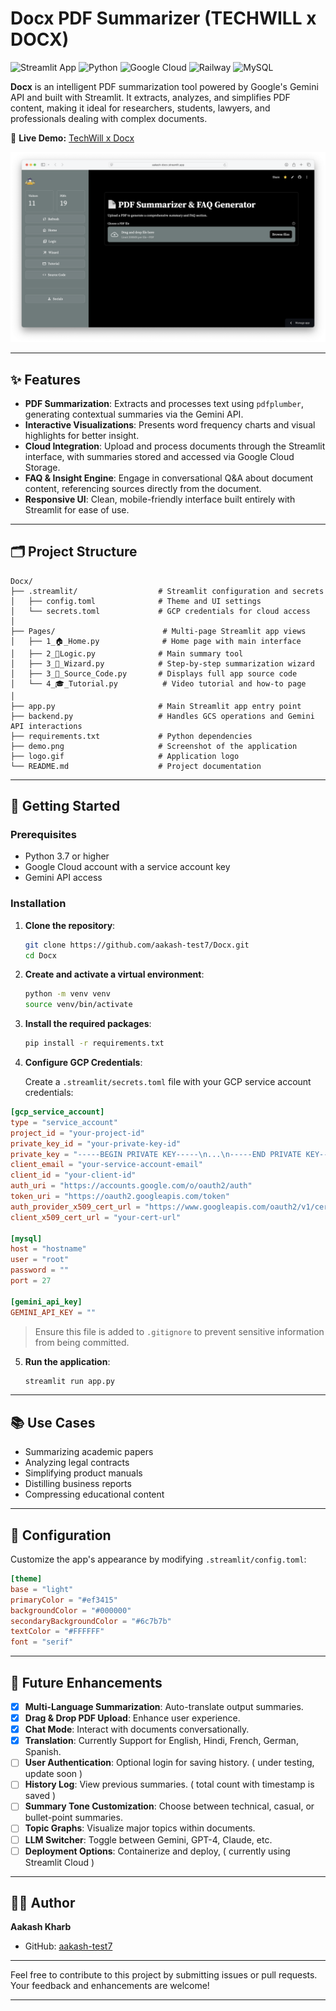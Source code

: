# Docx PDF Summarizer (TECHWILL x DOCX)

![Streamlit App](https://img.shields.io/badge/Streamlit-FF4B4B?style=for-the-badge&logo=Streamlit&logoColor=white)
![Python](https://img.shields.io/badge/Python-3776AB?style=for-the-badge&logo=python&logoColor=white)
![Google Cloud](https://img.shields.io/badge/Google_Cloud-4285F4?style=for-the-badge&logo=google-cloud&logoColor=white)
![Railway](https://img.shields.io/badge/Railway-0B0D0E?style=for-the-badge&logo=railway&logoColor=white)
![MySQL](https://img.shields.io/badge/MySQL-005C84?style=for-the-badge&logo=mysql&logoColor=white)
                
**Docx** is an intelligent PDF summarization tool powered by Google's Gemini API and built with Streamlit. It extracts, analyzes, and simplifies PDF content, making it ideal for researchers, students, lawyers, and professionals dealing with complex documents.

🔗 **Live Demo:** [TechWill x Docx](https://aakash-docx.streamlit.app/)  

[![Demo Video](demo.png)](https://youtu.be/SUPVPZ3oqxI)

---

## ✨ Features

* **PDF Summarization**: Extracts and processes text using `pdfplumber`, generating contextual summaries via the Gemini API.
* **Interactive Visualizations**: Presents word frequency charts and visual highlights for better insight.
* **Cloud Integration**: Upload and process documents through the Streamlit interface, with summaries stored and accessed via Google Cloud Storage.
* **FAQ & Insight Engine**: Engage in conversational Q\&A about document content, referencing sources directly from the document.
* **Responsive UI**: Clean, mobile-friendly interface built entirely with Streamlit for ease of use.

---

## 🗂️ Project Structure

```
Docx/
├── .streamlit/                  # Streamlit configuration and secrets
│   ├── config.toml              # Theme and UI settings
│   └── secrets.toml             # GCP credentials for cloud access
│
├── Pages/                        # Multi-page Streamlit app views
│   ├── 1_🏠_Home.py              # Home page with main interface
│   ├── 2_🧠Logic.py              # Main summary tool 
│   ├── 3_📜_Wizard.py            # Step-by-step summarization wizard
│   ├── 3_🧪_Source_Code.py       # Displays full app source code
│   └── 4_🎓_Tutorial.py          # Video tutorial and how-to page
│
├── app.py                       # Main Streamlit app entry point
├── backend.py                   # Handles GCS operations and Gemini API interactions
├── requirements.txt             # Python dependencies
├── demo.png                     # Screenshot of the application
├── logo.gif                     # Application logo
└── README.md                    # Project documentation
```

---

## 🚀 Getting Started

### Prerequisites

* Python 3.7 or higher
* Google Cloud account with a service account key
* Gemini API access

### Installation

1. **Clone the repository**:

   ```bash
   git clone https://github.com/aakash-test7/Docx.git
   cd Docx
   ```

2. **Create and activate a virtual environment**:

   ```bash
   python -m venv venv
   source venv/bin/activate
   ```

3. **Install the required packages**:

   ```bash
   pip install -r requirements.txt
   ```

4. **Configure GCP Credentials**:

   Create a `.streamlit/secrets.toml` file with your GCP service account credentials:

  ```toml
  [gcp_service_account]
  type = "service_account"
  project_id = "your-project-id"
  private_key_id = "your-private-key-id"
  private_key = "-----BEGIN PRIVATE KEY-----\n...\n-----END PRIVATE KEY-----\n"
  client_email = "your-service-account-email"
  client_id = "your-client-id"
  auth_uri = "https://accounts.google.com/o/oauth2/auth"
  token_uri = "https://oauth2.googleapis.com/token"
  auth_provider_x509_cert_url = "https://www.googleapis.com/oauth2/v1/certs"
  client_x509_cert_url = "your-cert-url"
  
  [mysql]
  host = "hostname"
  user = "root"
  password = ""
  port = 27
  
  [gemini_api_key]
  GEMINI_API_KEY = ""
  ```

   > Ensure this file is added to `.gitignore` to prevent sensitive information from being committed.

5. **Run the application**:

   ```bash
   streamlit run app.py
   ```

---

## 📚 Use Cases

* Summarizing academic papers
* Analyzing legal contracts
* Simplifying product manuals
* Distilling business reports
* Compressing educational content

---

## 🔧 Configuration

Customize the app's appearance by modifying `.streamlit/config.toml`:

```toml
[theme]
base = "light"
primaryColor = "#ef3415"
backgroundColor = "#000000"
secondaryBackgroundColor = "#6c7b7b"
textColor = "#FFFFFF"
font = "serif"
```

---

## 🔭 Future Enhancements

* [x] **Multi-Language Summarization**: Auto-translate output summaries.
* [x] **Drag & Drop PDF Upload**: Enhance user experience.
* [x] **Chat Mode**: Interact with documents conversationally.
* [x] **Translation**: Currently Support for English, Hindi, French, German, Spanish.
* [ ] **User Authentication**: Optional login for saving history. ( under testing, update soon )
* [ ] **History Log**: View previous summaries. ( total count with timestamp is saved )
* [ ] **Summary Tone Customization**: Choose between technical, casual, or bullet-point summaries.
* [ ] **Topic Graphs**: Visualize major topics within documents.
* [ ] **LLM Switcher**: Toggle between Gemini, GPT-4, Claude, etc.
* [ ] **Deployment Options**: Containerize and deploy, ( currently using Streamlit Cloud )

---

## 🧑‍💻 Author

**Aakash Kharb**

* GitHub: [aakash-test7](https://github.com/aakash-test7)

---

Feel free to contribute to this project by submitting issues or pull requests. Your feedback and enhancements are welcome!

---
